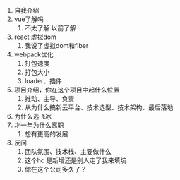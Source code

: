 1. 自我介绍
2. vue了解吗 
   1. 不太了解 以前了解
3. react 虚拟dom
   1. 我说了虚拟dom和fiber
4. webpack优化
   1. 打包速度
   2. 打包大小
   3. loader、插件 
5. 项目介绍，你在这个项目中起什么位置
   1. 推动、主导、负责
   2. 从为什么搞新云平台、技术选型、技术架构、最后落地
6. 为什么选飞冰
7. 才一年为什么离职
   1. 想有更高的发展
8. 反问
   1. 团队氛围、技术栈、主要做什么
   2. 这个hc 是新增还是别人走了我来填坑
   3. 你在这个公司多久了？